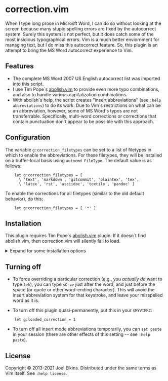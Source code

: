 # correction.vim

When I type long prose in Microsft Word, I can do so without looking at the
screen because many stupid spelling errors are fixed by the autocorrect system.
Surely this system is not perfect, but it does catch some of the most insidious
typographical errors. Vim is a much better enviornment for managing text, but I
do miss this autocorrect feature. So, this plugin is an attempt to bring the MS
Word autocorrect experience to Vim.

## Features

* The complete MS Word 2007 US English autocorrect list was imported into this
  script.
* I use Tim Pope´s [abolish.vim](https://github.com/tpope/vim-abolish) to
  provide even more typo combinations, and also to handle various capitalization
  combinations.
* With abolish´s help, the script creates "insert abbreviations" (see `:help
  abbreviations`) to do its work. Due to Vim´s restrictions on what can be an
  abbreviation, however, some of MS Word´s typos are not transferrable.
  Specifically, multi-word corrections or corrections that contain punctuation
  don´t appear to be possible with this approach.

## Configuration

The variable `g:correction_filetypes` can be set to a list of filetypes in
which to enable the abbreviations. For these filetypes, they will be installed
on a buffer-local basis using `autocmd FileType`. The default value is as
follows:

```viml
    let g:correction_filetypes = [
      \ 'text', 'markdown', 'gitcommit', 'plaintex', 'tex',
      \ 'latex', 'rst', 'asciidoc', 'textile', 'pandoc' ]
```

  To enable the corrections for all filetypes (similar to the old default
  behavior), do this:

```viml
    let g:correction_filetypes = [ '*' ]
```

## Installation

This plugin requires Tim Pope´s
[abolish.vim](http://github.com/tpope/vim-abolish) plugin. If it doesn´t find
abolish.vim, then correction.vim will silently fail to load.

<details><summary>Expand for some installation options</summary>

* [packer.nvim](https://github.com/wbthomason/packer.nvim). This would go in
  your `plugins.lua` file -- you'll need to read up on packer.nvim if you
  aren't familiar with it.

```lua
    use {
      'jdelkins/vim-correction',
      requires = {'tpope/vim-abolish'},
    }
```

* [vim-plug](https://github.com/junegunn/vim-plug)

```viml
    Plug 'tpope/vim-abolish.git'
    Plug 'jdelkins/vim-correction.git'
```

* [Pathogen](https://github.com/tpope/vim-pathogen)

```shell
    cd ~/.vim/bundle
    git clone git://github.com/tpope/vim-abolish.git
    git clone git://github.com/jdelkins/vim-correction.git
```

</details>

## Turning off

* To force overriding a particular correction (e.g., you *actually do* want to
  type `teh`), you can type `<C-v>` just after the word, and just before the
  space (or quote or other word-ending character). This will avoid the insert
  abbreviation system for that keystroke, and leave your misspelled word as it
  is.

* To turn off this plugin quasi-permanently, put this in your `$MYVIMRC`:

```viml
    let g:loaded_correction = 1
```

* To turn off all insert mode abbreviations temporarily, you can `set paste` in
  your session (there are other effects of this setting -- see `:help paste`).

## License

Copyright © 2013-2021 Joel Elkins. Distributed under the same terms as Vim itself.
See `:help license`.
